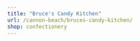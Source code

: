 ```yaml
---
title: "Bruce's Candy Kitchen"
url: /cannon-beach/bruces-candy-kitchen/
shop: confectionery
---
```

